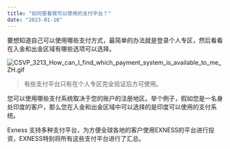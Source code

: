 ```yaml
---
title: "如何查看我可以使用的支付平台？"
date: "2023-01-10"
---
```


要想知道自己可以使用哪些支付方式，最简单的办法就是登录个人专区，然后看看在入金和出金区域有哪些选项可以选择。

![CSVP_3213_How_can_I_find_which_payment_system_is_available_to_me_ZH.gif](https://cdn.jsdelivr.net/gh/jarlin8/OSS@main/exhelp/CSVP_3213_How_can_I_find_which_payment_system_is_available_to_me_ZH.gif)

> 有些支付平台只有在个人专区完全验证后方可使用。

您可以使用哪些支付系统取决于您的账户的注册地区。举个例子，假如您是一名身处印度的客户，那么您在入金和出金区域中可以选择的是印度可以使用的支付系统。

Exness 支持多种支付平台，为方便全球各地的客户使用EXNESS的平台进行投资，EXNESS特别将所有这些支付平台进行了汇总。
